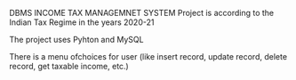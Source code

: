 DBMS INCOME TAX MANAGEMNET SYSTEM
Project is according to the Indian Tax Regime in the years 2020-21

The project uses Pyhton and MySQL

There is a menu ofchoices for user (like insert record, update record, delete record, get taxable income, etc.)
